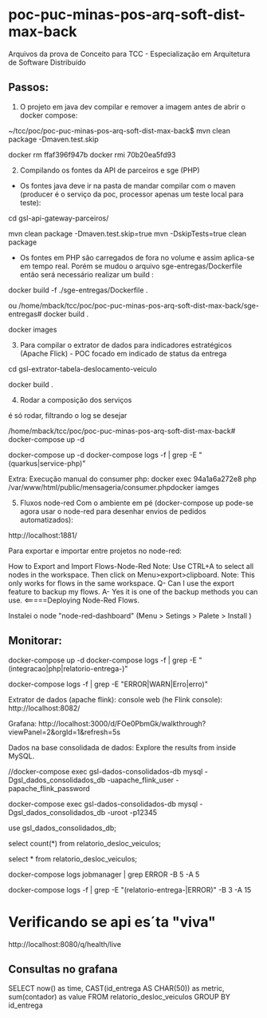 # poc-puc-minas-pos-arq-soft-dist-max-back

Arquivos da prova de Conceito para TCC - Especialização em Arquitetura de Software Distribuído

## Passos:

1. O projeto em java dev compilar e remover a imagem antes de abrir o docker compose:

~/tcc/poc/poc-puc-minas-pos-arq-soft-dist-max-back$ mvn clean package -Dmaven.test.skip

docker rm ffaf396f947b
docker rmi 70b20ea5fd93

2. Compilando os fontes da API de parceiros e sge (PHP)

- Os fontes java deve ir na pasta de mandar compilar com o maven (producer é o serviço da poc, processor apenas um teste local para teste):

cd gsl-api-gateway-parceiros/

mvn clean package -Dmaven.test.skip=true
mvn -DskipTests=true clean package

- Os fontes em PHP são carregados de fora no volume e assim aplica-se em tempo real.
  Porém se mudou o arquivo sge-entregas/Dockerfile então será necessário realizar um build :

docker build -f ./sge-entregas/Dockerfile .

ou
/home/mback/tcc/poc/poc-puc-minas-pos-arq-soft-dist-max-back/sge-entregas# docker build .

docker images

3. Para compilar o extrator de dados para indicadores estratégicos (Apache Flick) - POC focado em indicado de status da entrega

cd gsl-extrator-tabela-deslocamento-veiculo

docker build .

4. Rodar a composição dos serviços

é só rodar, filtrando o log se desejar

/home/mback/tcc/poc/poc-puc-minas-pos-arq-soft-dist-max-back# docker-compose up -d

docker-compose up -d
docker-compose logs -f | grep -E "(quarkus|service-php)"

Extra: Execução manual do consumer php:
docker exec 94a1a6a272e8 php /var/www/html/public/mensageria/consumer.phpdocker iamges

5. Fluxos node-red
   Com o ambiente em pé (docker-compose up pode-se agora usar o node-red para desenhar envios de pedidos automatizados):

http://localhost:1881/

Para exportar e importar entre projetos no node-red:

How to Export and Import Flows-Node-Red
Note: Use CTRL+A to select all nodes in the workspace.
Then click on Menu>export>clipboard.
Note: This only works for flows in the same workspace.
Q- Can I use the export feature to backup my flows.
A- Yes it is one of the backup methods you can use.
<=====Deploying Node-Red Flows.

Instalei o node "node-red-dashboard" (Menu > Setings > Palete > Install )

## Monitorar:

docker-compose up -d
docker-compose logs -f | grep -E "(integracao|php|relatorio-entrega-)"

docker-compose logs -f | grep -E "ERROR|WARN|Erro|erro)"

Extrator de dados (apache flink):
console web (he Flink console):
http://localhost:8082/

Grafana:
http://localhost:3000/d/FOe0PbmGk/walkthrough?viewPanel=2&orgId=1&refresh=5s

Dados na base consolidada de dados:
Explore the results from inside MySQL.

//docker-compose exec gsl-dados-consolidados-db mysql -Dgsl_dados_consolidados_db -uapache_flink_user -papache_flink_password

docker-compose exec gsl-dados-consolidados-db mysql -Dgsl_dados_consolidados_db -uroot -p12345

use gsl_dados_consolidados_db;

select count(\*) from relatorio_desloc_veiculos;

select \* from relatorio_desloc_veiculos;

docker-compose logs jobmanager | grep ERROR -B 5 -A 5

docker-compose logs -f | grep -E "(relatorio-entrega-|ERROR)" -B 3 -A 15

# Verificando se api es´ta "viva"

http://localhost:8080/q/health/live

## Consultas no grafana

SELECT
now() as time,
CAST(id_entrega AS CHAR(50)) as metric,
sum(contador) as value
FROM
relatorio_desloc_veiculos
GROUP BY
id_entrega
